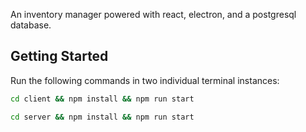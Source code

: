An inventory manager powered with react, electron, and a postgresql database.

## Getting Started

Run the following commands in two individual terminal instances:

```sh
cd client && npm install && npm run start
```

```sh
cd server && npm install && npm run start
```


